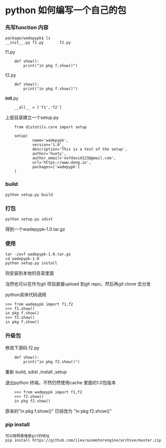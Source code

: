 # python 如何编写一个自己的包  

### 先写function 内容

    package/wadepypk$ ls
    __init__.py f1.py       f2.py

f1.py

```
    def show():
        print("in pkg f.show()")
```

f2.py

```
    def show():
        print("in pkg f.show()")
```

__init__.py

```
    __all__ = ['f1','f2']
```

上层目录建立一个setup.py

```
    from distutils.core import setup

    setup(
            name='wadepypk',
            version='1.0',
            description='This is a test of the setup',
            author='huoty',
            author_email='no7david123@gmail.com',
            url='https://www.deng.io',
            packages=['wadepypk']
    )
```

### build

    python setup.py build

### 打包

    python setup.py sdist

得到一个wadepypk-1.0.tar.gz

### 使用

    tar -zxvf wadepypk-1.0.tar.gz
    cd wadepypk-1.0
    python setup.py install

则安装到本地的目录里面 

当然也可以在作为git 项目直接upload 到git repo，然后再git clone 去分发

python具体代码调用 

```
>>> from wadepypk import f1,f2
>>> f1.show()
in pkg f.show()
>>> f2.show()
in pkg f.show()
```

### 升级包

修改下源码
f2.py

```
    def show():
        print("in pkg f2.show()")
```

重新 build, sdist ,install ,setup

退出python 终端，不然仍然使用cache 里面的1.0包版本

```
    >>> from wadepypk import f1,f2
    >>> f2.show()
    in pkg f2.show()
```

原来的"in pkg f.show()" 已经改为 "in pkg f2.show()"


### pip install 

    可以按照直接是git的地址 
    pip install https://github.com/ilex/aiomotorengine/archive/master.zip
